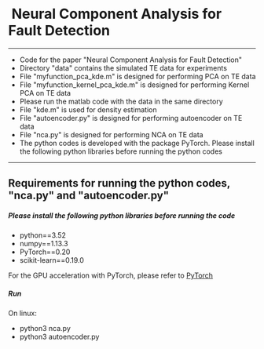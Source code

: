 ﻿﻿﻿# ﻿ Neural Component Analysis for Fault Detection***- Code for the paper "Neural Component Analysis for Fault Detection"- Directory "data" contains the simulated TE data for experiments- File "myfunction\_pca_kde.m" is designed for performing PCA on TE data- File "myfunction\_kernel\_pca_kde.m" is designed for performing Kernel PCA on TE data- Please run the matlab code with the data in the same directory- File "kde.m" is used for density estimation - File "autoencoder.py" is designed for performing autoencoder on TE data- File "nca.py" is designed for performing NCA on TE data- The python codes is developed with the package PyTorch. Please install  the following python libraries before running the python codes*** ## Requirements for running the python codes, "nca.py" and "autoencoder.py"#####  Please install the following python libraries before running the code- python==3.52- numpy==1.13.3- PyTorch==0.20- scikit-learn==0.19.0For the GPU acceleration with PyTorch, please refer to [PyTorch](http://pytorch.org/)##### RunOn linux:- python3 nca.py- python3 autoencoder.py
